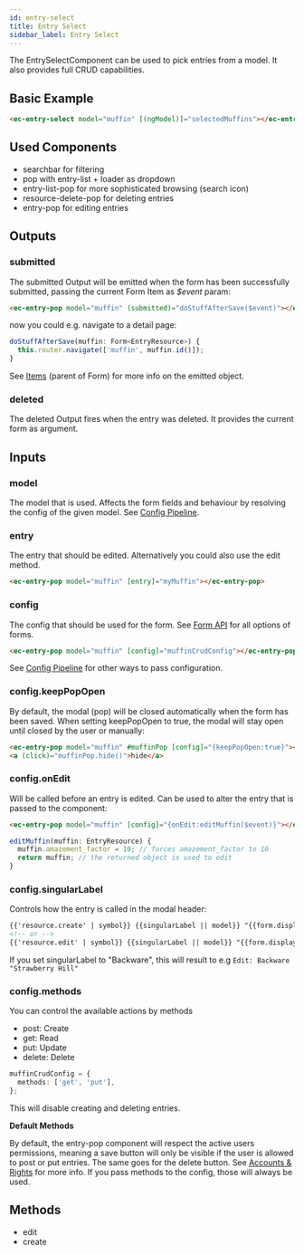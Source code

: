```yaml
---
id: entry-select
title: Entry Select
sidebar_label: Entry Select
---
```


The EntrySelectComponent can be used to pick entries from a model. It also provides full CRUD capabilities.

## Basic Example

```html
<ec-entry-select model="muffin" [(ngModel)]="selectedMuffins"></ec-entry-select>
```

## Used Components

- searchbar for filtering
- pop with entry-list + loader as dropdown
- entry-list-pop for more sophisticated browsing (search icon)
- resource-delete-pop for deleting entries
- entry-pop for editing entries

## Outputs

### submitted

The submitted Output will be emitted when the form has been successfully submitted, passing the current Form Item as _\$event_ param:

```html
<ec-entry-pop model="muffin" (submitted)="doStuffAfterSave($event)"></ec-crud>
```

now you could e.g. navigate to a detail page:

```ts
doStuffAfterSave(muffin: Form<EntryResource>) {
  this.router.navigate(['muffin', muffin.id()]);
}
```

See [Items](../core-concepts/items.md) (parent of Form) for more info on the emitted object.

### deleted

The deleted Output fires when the entry was deleted. It provides the current form as argument.

## Inputs

### model

The model that is used. Affects the form fields and behaviour by resolving the config of the given model.
See [Config Pipeline](../core-concepts/config-pipeline.md).

### entry

The entry that should be edited. Alternatively you could also use the edit method.

```html
<ec-entry-pop model="muffin" [entry]="myMuffin"></ec-entry-pop>
```

### config

The config that should be used for the form. See [Form API](../core-concepts/form-options.mdx) for all options of forms.

```html
<ec-entry-pop model="muffin" [config]="muffinCrudConfig"></ec-entry-pop>
```

See [Config Pipeline](../core-concepts/config-pipeline.md) for other ways to pass configuration.

### config.keepPopOpen

By default, the modal (pop) will be closed automatically when the form has been saved. When setting keepPopOpen to true, the modal will stay open until closed by the user or manually:

```html
<ec-entry-pop model="muffin" #muffinPop [config]="{keepPopOpen:true}"></ec-entry-pop>
<a (click)="muffinPop.hide()">hide</a>
```

### config.onEdit

Will be called before an entry is edited. Can be used to alter the entry that is passed to the component:

```html
<ec-entry-pop model="muffin" [config]="{onEdit:editMuffin($event)}"></ec-entry-pop>
```

```ts
editMuffin(muffin: EntryResource) {
  muffin.amazement_factor = 10; // forces amazement_factor to 10
  return muffin; // the returned object is used to edit
}
```

### config.singularLabel

Controls how the entry is called in the modal header:

```html
{{'resource.create' | symbol}} {{singularLabel || model}} "{{form.display()}}"
<!-- or -->
{{'resource.edit' | symbol}} {{singularLabel || model}} "{{form.display()}}"
```

If you set singularLabel to "Backware", this will result to e.g ```Edit: Backware "Strawberry Hill"```

### config.methods

You can control the available actions by methods

- post: Create
- get: Read
- put: Update
- delete: Delete

```ts
muffinCrudConfig = {
  methods: ['get', 'put'],
};
```

This will disable creating and deleting entries.

**Default Methods**

By default, the entry-pop component will respect the active users permissions, meaning a save button will only be visible if the user is allowed to post or put entries. The same goes for the delete button. See [Accounts & Rights](../core-concepts/accounts.md) for more info. If you pass methods to the config, those will always be used.

## Methods

- edit
- create
